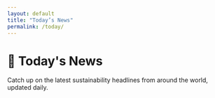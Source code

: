 ```yaml
---
layout: default
title: "Today’s News"
permalink: /today/
---
```


# 🌱 Today's News

Catch up on the latest sustainability headlines from around the world, updated daily.
